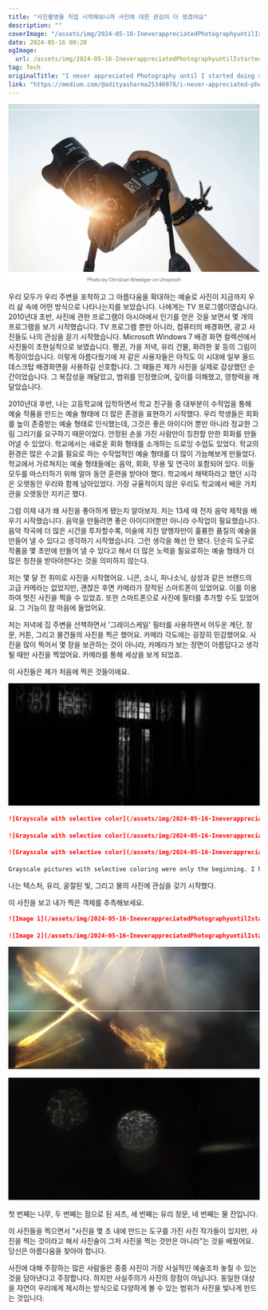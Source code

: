```yaml
---
title: "사진촬영을 직접 시작해보니까 사진에 대한 관심이 더 생겼어요"
description: ""
coverImage: "/assets/img/2024-05-16-IneverappreciatedPhotographyuntilIstarteddoingsomemyself_0.png"
date: 2024-05-16 00:20
ogImage: 
  url: /assets/img/2024-05-16-IneverappreciatedPhotographyuntilIstarteddoingsomemyself_0.png
tag: Tech
originalTitle: "I never appreciated Photography until I started doing some myself"
link: "https://medium.com/@adityasharma25346978/i-never-appreciated-photography-until-i-started-doing-some-myself-c84eaec11094"
---
```



![image](/assets/img/2024-05-16-IneverappreciatedPhotographyuntilIstarteddoingsomemyself_0.png)

우리 모두가 우리 주변을 포착하고 그 아름다움을 확대하는 예술로 사진이 지금까지 우리 삶 속에 어떤 방식으로 나타나는지를 보았습니다. 나에게는 TV 프로그램이였습니다. 2010년대 초반, 사진에 관한 프로그램이 아시아에서 인기를 얻은 것을 보면서 몇 개의 프로그램을 보기 시작했습니다. TV 프로그램 뿐만 아니라, 컴퓨터의 배경화면, 광고 사진들도 나의 관심을 끌기 시작했습니다. Microsoft Windows 7 배경 화면 컬렉션에서 사진들이 초현실적으로 보였습니다. 펭귄, 가을 저녁, 유리 건물, 화려한 꽃 등의 그림이 특징이었습니다. 이렇게 아름다웠기에 저 같은 사용자들은 아직도 이 시대에 일부 올드 데스크탑 배경화면을 사용하길 선호합니다. 그 때들은 제가 사진을 실제로 감상했던 순간이었습니다. 그 복잡성을 깨달았고, 범위를 인정했으며, 깊이를 이해했고, 영향력을 깨달았습니다.

2010년대 후반, 나는 고등학교에 입학하면서 학교 친구들 중 대부분이 수작업을 통해 예술 작품을 만드는 예술 형태에 더 많은 존경을 표현하기 시작했다. 우리 학생들은 회화를 높이 존중받는 예술 형태로 인식했는데, 그것은 좋은 아이디어 뿐만 아니라 정교한 그림 그리기를 요구하기 때문이었다. 안정된 손을 가진 사람만이 칭찬할 만한 회화를 만들어낼 수 있었다. 학교에서는 새로운 회화 형태를 소개하는 드로잉 수업도 있었다. 학교의 환경은 많은 수고를 필요로 하는 수작업적인 예술 형태를 더 많이 가늠해보게 만들었다. 학교에서 가르쳐지는 예술 형태들에는 음악, 회화, 무용 및 연극이 포함되어 있다. 이들 모두를 마스터하기 위해 얼마 동안 훈련을 받아야 했다. 학교에서 채택하라고 했던 시각은 오랫동안 우리와 함께 남아있었다. 가장 규율적이지 않은 우리도 학교에서 배운 가치관을 오랫동안 지키곤 했다.

그럼 이제 내가 왜 사진을 좋아하게 됐는지 알아보자. 저는 13세 때 전자 음악 제작을 배우기 시작했습니다. 음악을 만들려면 좋은 아이디어뿐만 아니라 수작업이 필요했습니다. 음악 작곡에 더 많은 시간을 투자할수록, 미술에 지친 양행자만이 훌륭한 품질의 예술을 만들어 낼 수 있다고 생각하기 시작했습니다. 그런 생각을 해선 안 됐다. 단순히 도구로 작품을 몇 초만에 만들어 낼 수 있다고 해서 더 많은 노력을 필요로하는 예술 형태가 더 많은 칭찬을 받아야한다는 것을 의미하지 않는다.



저는 몇 달 전 취미로 사진을 시작했어요. 니콘, 소니, 파나소닉, 삼성과 같은 브랜드의 고급 카메라는 없었지만, 괜찮은 후면 카메라가 장착된 스마트폰이 있었어요. 이를 이용하여 멋진 사진을 찍을 수 있었죠. 또한 스마트폰으로 사진에 필터를 추가할 수도 있었어요. 그 기능이 참 마음에 들었어요.

저는 저녁에 집 주변을 산책하면서 '그레이스케일' 필터를 사용하면서 어두운 계단, 창문, 커튼, 그리고 물건들의 사진을 찍곤 했어요. 카메라 각도에는 굉장히 민감했어요. 사진을 많이 찍어서 몇 장을 보관하는 것이 아니라, 카메라가 보는 장면이 아름답다고 생각될 때만 사진을 찍었어요. 카메라를 통해 세상을 보게 되었죠.

이 사진들은 제가 처음에 찍은 것들이에요.

![image](/assets/img/2024-05-16-IneverappreciatedPhotographyuntilIstarteddoingsomemyself_1.png)



```markdown
![Grayscale with selective color](/assets/img/2024-05-16-IneverappreciatedPhotographyuntilIstarteddoingsomemyself_2.png)

![Grayscale with selective color](/assets/img/2024-05-16-IneverappreciatedPhotographyuntilIstarteddoingsomemyself_3.png)

![Grayscale with selective color](/assets/img/2024-05-16-IneverappreciatedPhotographyuntilIstarteddoingsomemyself_4.png)

Grayscale pictures with selective coloring were only the beginning. I had found another kind of Photography in which the objects being captured would look unrecognizable in the picture even without filters.
```



나는 텍스처, 유리, 굴절된 빛, 그리고 물의 사진에 관심을 갖기 시작했다. 

이 사진을 보고 내가 찍은 객체를 추측해보세요.

```markdown
![Image 1](/assets/img/2024-05-16-IneverappreciatedPhotographyuntilIstarteddoingsomemyself_5.png)

![Image 2](/assets/img/2024-05-16-IneverappreciatedPhotographyuntilIstarteddoingsomemyself_6.png)
```



![이미지1](/assets/img/2024-05-16-IneverappreciatedPhotographyuntilIstarteddoingsomemyself_7.png)

![이미지2](/assets/img/2024-05-16-IneverappreciatedPhotographyuntilIstarteddoingsomemyself_8.png)

첫 번째는 나무, 두 번째는 점으로 된 셔츠, 세 번째는 유리 창문, 네 번째는 물 잔입니다.

이 사진들을 찍으면서 "사진을 몇 초 내에 만드는 도구를 가진 사진 작가들이 있지만, 사진을 찍는 것이라고 해서 사진술이 그저 사진을 찍는 것만은 아니라"는 것을 배웠어요. 당신은 아름다움을 찾아야 합니다.



사진에 대해 주장하는 많은 사람들은 종종 사진이 가장 사실적인 예술조차 놓칠 수 있는 것을 담아낸다고 주장합니다. 하지만 사실주의가 사진의 장점이 아닙니다. 동일한 대상을 자연이 우리에게 제시하는 방식으로 다양하게 볼 수 있는 범위가 사진을 빛나게 만드는 것입니다.